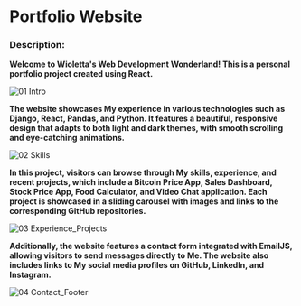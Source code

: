 # Portfolio Website

### Description:

<b>Welcome to Wioletta's Web Development Wonderland! This is a personal portfolio project created using React.</b>

![01 Intro](https://user-images.githubusercontent.com/118658753/231450101-926b9b49-03b3-45a3-b810-52699251dc9c.png)

<b>The website showcases My experience in various technologies such as Django, React, Pandas, and Python. It features a beautiful, responsive design that adapts to both light and dark themes, with smooth scrolling and eye-catching animations.</b>

![02 Skills](https://user-images.githubusercontent.com/118658753/231450129-849674ee-d890-45f7-9f99-ac4d77184bc6.png)

<b>In this project, visitors can browse through My skills, experience, and recent projects, which include a Bitcoin Price App, Sales Dashboard, Stock Price App, Food Calculator, and Video Chat application. Each project is showcased in a sliding carousel with images and links to the corresponding GitHub repositories.</b>

![03 Experience_Projects](https://user-images.githubusercontent.com/118658753/231450149-6598c1fe-7e66-4f71-83bc-4d7f280495ce.png)


<b>Additionally, the website features a contact form integrated with EmailJS, allowing visitors to send messages directly to Me. The website also includes links to My social media profiles on GitHub, LinkedIn, and Instagram.</b>

![04 Contact_Footer](https://user-images.githubusercontent.com/118658753/231450175-5fa5ac5a-3eea-454c-a9aa-efcf5f6495a9.png)

